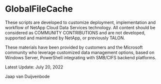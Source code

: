 # GlobalFileCache

These scripts are developed to customize deployment, implementation and workflow of NetApp Cloud Data Services technology. 
All content should be considered as COMMUNITY CONTRIBUTIONS and are not developed, supported and maintained by NetApp, or previously TALON. 

These materials have been provided by customers and the Microsoft community who leverage customized data management options, 
based on Windows Server, PowerShell integrating with SMB/CIFS backend platforms.

Latest Update: July 20, 2022

Jaap van Duijvenbode
